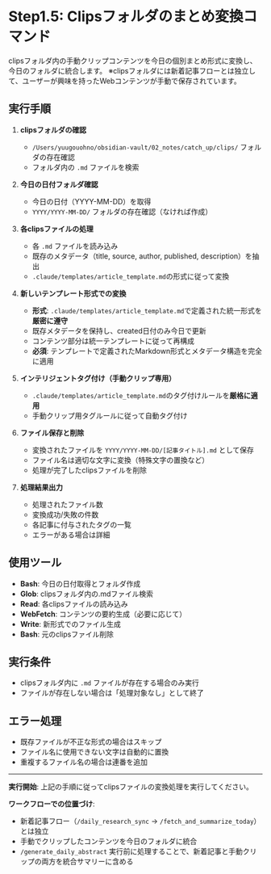 # Step1.5: Clipsフォルダのまとめ変換コマンド

clipsフォルダ内の手動クリップコンテンツを今日の個別まとめ形式に変換し、今日のフォルダに統合します。
※clipsフォルダには新着記事フローとは独立して、ユーザーが興味を持ったWebコンテンツが手動で保存されています。

## 実行手順

1. **clipsフォルダの確認**
   - `/Users/yuugouohno/obsidian-vault/02_notes/catch_up/clips/` フォルダの存在確認
   - フォルダ内の `.md` ファイルを検索

2. **今日の日付フォルダ確認**
   - 今日の日付（YYYY-MM-DD）を取得
   - `YYYY/YYYY-MM-DD/` フォルダの存在確認（なければ作成）

3. **各clipsファイルの処理**
   - 各 `.md` ファイルを読み込み
   - 既存のメタデータ（title, source, author, published, description）を抽出
   - `.claude/templates/article_template.md`の形式に従って変換

4. **新しいテンプレート形式での変換**
   - **形式**: `.claude/templates/article_template.md`で定義された統一形式を**厳密に遵守**
   - 既存メタデータを保持し、created日付のみ今日で更新
   - コンテンツ部分は統一テンプレートに従って再構成
   - **必須**: テンプレートで定義されたMarkdown形式とメタデータ構造を完全に適用

5. **インテリジェントタグ付け（手動クリップ専用）**
   - `.claude/templates/article_template.md`のタグ付けルールを**厳格に適用**
   - 手動クリップ用タグルールに従って自動タグ付け

6. **ファイル保存と削除**
   - 変換されたファイルを `YYYY/YYYY-MM-DD/[記事タイトル].md` として保存
   - ファイル名は適切な文字に変換（特殊文字の置換など）
   - 処理が完了したclipsファイルを削除

7. **処理結果出力**
   - 処理されたファイル数
   - 変換成功/失敗の件数
   - 各記事に付与されたタグの一覧
   - エラーがある場合は詳細

## 使用ツール
- **Bash**: 今日の日付取得とフォルダ作成
- **Glob**: clipsフォルダ内の.mdファイル検索
- **Read**: 各clipsファイルの読み込み
- **WebFetch**: コンテンツの要約生成（必要に応じて）
- **Write**: 新形式でのファイル生成
- **Bash**: 元のclipsファイル削除

## 実行条件
- clipsフォルダ内に `.md` ファイルが存在する場合のみ実行
- ファイルが存在しない場合は「処理対象なし」として終了

## エラー処理
- 既存ファイルが不正な形式の場合はスキップ
- ファイル名に使用できない文字は自動的に置換
- 重複するファイル名の場合は連番を追加

---

**実行開始**: 上記の手順に従ってclipsファイルの変換処理を実行してください。

**ワークフローでの位置づけ**:
- 新着記事フロー（`/daily_research_sync` → `/fetch_and_summarize_today`）とは独立
- 手動でクリップしたコンテンツを今日のフォルダに統合
- `/generate_daily_abstract` 実行前に処理することで、新着記事と手動クリップの両方を統合サマリーに含める
